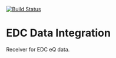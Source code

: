[![Build Status](https://travis-ci.org/ONSdigital/edcdi.svg?branch=master)](https://travis-ci.org/ONSdigital/edcdi)

# EDC Data Integration

Receiver for EDC eQ data.
